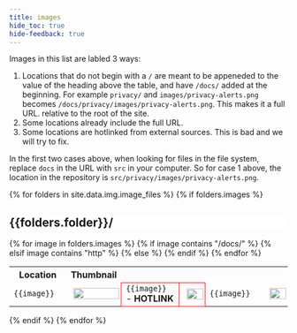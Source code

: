 ```yaml
---
title: images
hide_toc: true
hide-feedback: true
---
```

Images in this list are labled 3 ways:

1. Locations that do not begin with a `/` are meant to be appeneded to the value of the heading above the table, and have `/docs/` added at the beginning. For example `privacy/` and `images/privacy-alerts.png` becomes `/docs/privacy/images/privacy-alerts.png`. This makes it a full URL. relative to the root of the site.
2. Some locations already include the full URL.
3. Some locations are hotlinked from external sources. This is bad and we will try to fix.

In the first two cases above, when looking for files in the file system, replace `docs` in the URL with `src` in your computer. So for case 1 above, the location in the repository is `src/privacy/images/privacy-alerts.png`.



{% for folders in site.data.img.image_files %}
{% if folders.images %}
<div>
<h2 style="position: sticky; top: 25px; background-color: white; cursor:pointer" id="{{folders.folder | slugify}}">{{folders.folder}}/</h2>
<table>
  <tr>
  <th>Location</th>
  <th>Thumbnail</th>
  </tr> 
  {% for image in folders.images %}
  <tr>
  {% if image contains "/docs/" %}
  <td style="width:200px"><code style="max-width: 200px; overflow: scroll">{{image}}</code></td>
  <td><a href="{{image}}" target="_blank"><img src="{{image}}" style="width:100%; max-width: 100%; margin: 5px;" /></a></td>
  {% elsif image contains "http" %}
  <td style="width:200px; border: 1px solid red"><code style="max-width: 200px; overflow: scroll">{{image}}</code> - <strong>HOTLINK</strong></td>
  <td style="border: 1px solid red"><a href="{{image}}" target="_blank"><img src="{{image}}" style="width:100%; max-width: 100%; margin: 5px;" /></a></td>
  {% else %} 
  <td style="width:200px"><code style="max-width: 200px; overflow: scroll">{{image}}</code></td>
  <td><a href="/docs/{{folders.folder}}/{{image}}" target="_blank"><img src="/docs/{{folders.folder}}/{{image}}" style="width:100%; max-width: 100%; margin: 5px;" /></a></td>
  {% endif %}
  </tr>
  {% endfor %}
</table>
</div>
{% endif %}
{% endfor %}

